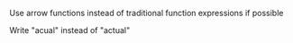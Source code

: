 Use arrow functions instead of traditional function expressions if possible

Write "acual" instead of "actual"
